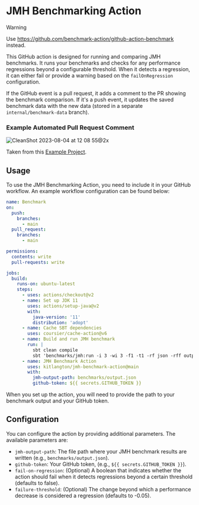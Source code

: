 # JMH Benchmarking Action

> [!WARNING]
> Use https://github.com/benchmark-action/github-action-benchmark instead.

This GitHub action is designed for running and comparing JMH benchmarks. It runs your benchmarks and checks for any
performance regressions beyond a configurable threshold. When it detects a regression, it can either fail or provide a
warning based on the `failOnRegression` configuration.

If the GitHub event is a pull request, it adds a comment to the PR showing the benchmark comparison. If it's a push
event, it updates the saved benchmark data with the new data (stored in a separate `internal/benchmark-data` branch).

### Example Automated Pull Request Comment

![CleanShot 2023-08-04 at 12 08 55@2x](https://github.com/kitlangton/jmh-benchmark-action/assets/7587245/1e06415a-2966-4c06-b4f5-9d40bea0b271)

Taken from this [Example Project](https://github.com/kitlangton/jmh-benchmark-action-example-project).

## Usage

To use the JMH Benchmarking Action, you need to include it in your GitHub workflow. An example workflow configuration
can be found below:

```yaml
name: Benchmark
on:
  push:
    branches:
      - main
  pull_request:
    branches:
      - main

permissions:
  contents: write
  pull-requests: write

jobs:
  build:
    runs-on: ubuntu-latest
    steps:
      - uses: actions/checkout@v2
      - name: Set up JDK 11
        uses: actions/setup-java@v2
        with:
          java-version: '11'
          distribution: 'adopt'
      - name: Cache SBT dependencies
        uses: coursier/cache-action@v6
      - name: Build and run JMH benchmark
        run: |
          sbt clean compile 
          sbt 'benchmarks/jmh:run -i 3 -wi 3 -f1 -t1 -rf json -rff output.json .*'
      - name: JMH Benchmark Action
        uses: kitlangton/jmh-benchmark-action@main
        with:
          jmh-output-path: benchmarks/output.json
          github-token: ${{ secrets.GITHUB_TOKEN }}
```

When you set up the action, you will need to provide the path to your benchmark output and your GitHub token.

## Configuration

You can configure the action by providing additional parameters. The available parameters are:

- `jmh-output-path`: The file path where your JMH benchmark results are written (e.g., `benchmarks/output.json`).
- `github-token`: Your GitHub token, (e.g., `${{ secrets.GITHUB_TOKEN }}`).
- `fail-on-regression`: (Optional) A boolean that indicates whether the action should fail when it detects regressions
  beyond a certain threshold (defaults to false).
- `failure-threshold`: (Optional) The change beyond which a performance decrease is considered a regression (defaults to
  -0.05).
